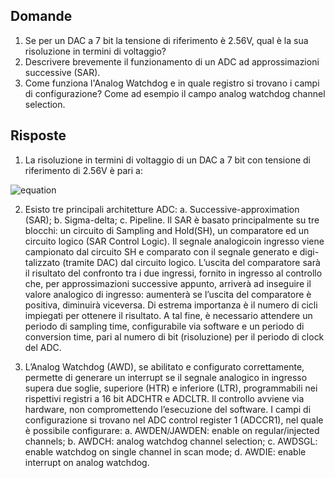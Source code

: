 ## Domande
1. Se per un DAC a 7 bit la tensione di riferimento è 2.56V, qual è la sua risoluzione in termini di voltaggio?
2. Descrivere brevemente il funzionamento di un ADC ad approssimazioni successive (SAR).
3. Come funziona l'Analog Watchdog e in quale registro si trovano i campi di configurazione? Come ad esempio il campo analog watchdog channel selection.

## Risposte
1. La risoluzione in termini di voltaggio di un DAC a 7 bit con tensione di riferimento di 2.56V è pari a:

![equation](https://latex.codecogs.com/png.image?\dpi{110}&space;\frac{V_{ref}}{2^n}&space;=&space;\frac{2.56}{2^7}&space;=&space;\frac{2.56}{128}&space;\cong{0.02}&space;V)

2. Esisto tre principali architetture ADC:
   a. Successive-approximation (SAR);
   b. Sigma-delta;
   c. Pipeline.
 Il SAR è  basato  principalmente  su  tre  blocchi:   un  circuito  di Sampling  and  Hold(SH), un comparatore ed un circuito logico (SAR Control Logic).
 Il segnale analogicoin ingresso viene campionato dal circuito SH e comparato con il segnale generato e digi-talizzato (tramite DAC) dal circuito logico.
 L’uscita del comparatore sarà il risultato del confronto tra i due ingressi, fornito in ingresso al controllo che, per approssimazioni successive appunto, arriverà ad inseguire il valore analogico di ingresso: aumenterà se l’uscita del comparatore è positiva,  diminuirà viceversa.
 Di estrema importanza è il numero di cicli impiegati per ottenere il risultato. A tal fine, è necessario attendere un periodo di sampling time, configurabile via software e un periodo di conversion time, pari al numero di bit (risoluzione) per il periodo di clock del ADC.
 
3. L’Analog Watchdog (AWD), se abilitato e configurato correttamente, permette di generare un interrupt se il segnale analogico in ingresso supera due soglie, superiore (HTR) e inferiore (LTR), programmabili nei rispettivi registri a 16 bit ADCHTR e ADCLTR. Il controllo avviene via hardware, non compromettendo l’esecuzione del software. I campi di configurazione si trovano nel ADC control register 1 (ADCCR1), nel quale è possibile configurare:
   a. AWDEN/JAWDEN: enable on regular/injected channels;
   b. AWDCH: analog watchdog channel selection;
   c. AWDSGL: enable watchdog on single channel in scan mode;
   d. AWDIE: enable interrupt on analog watchdog.
